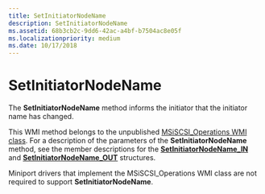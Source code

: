 ```yaml
---
title: SetInitiatorNodeName
description: SetInitiatorNodeName
ms.assetid: 68b3cb2c-9dd6-42ac-a4bf-b7504ac8e05f
ms.localizationpriority: medium
ms.date: 10/17/2018
---
```


# SetInitiatorNodeName


The **SetInitiatorNodeName** method informs the initiator that the initiator name has changed.

This WMI method belongs to the unpublished [MSiSCSI\_Operations WMI class](msiscsi-operations-wmi-class.md). For a description of the parameters of the **SetInitiatorNodeName** method, see the member descriptions for the [**SetInitiatorNodeName\_IN**](https://msdn.microsoft.com/library/windows/hardware/ff565729) and [**SetInitiatorNodeName\_OUT**](https://msdn.microsoft.com/library/windows/hardware/ff565749) structures.

Miniport drivers that implement the MSiSCSI\_Operations WMI class are not required to support **SetInitiatorNodeName**.

 

 





